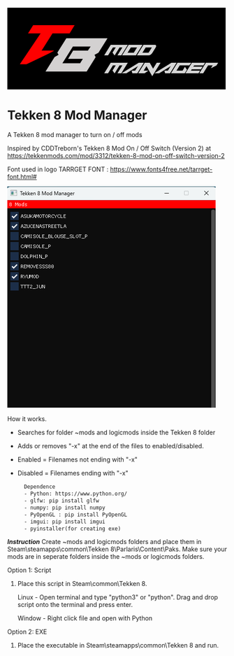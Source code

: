 
![Screenshot of a comment on a GitHub issue showing an image, added in the Markdown, of an Octocat smiling and raising a tentacle.](assets/banner.png)



# Tekken 8 Mod Manager
A Tekken 8 mod manager to turn on / off mods 

Inspired by CDDTreborn's Tekken 8 Mod On / Off Switch (Version 2) at https://tekkenmods.com/mod/3312/tekken-8-mod-on-off-switch-version-2


Font used in logo
TARRGET FONT : https://www.fonts4free.net/tarrget-font.html#


![Screenshot of a comment on a GitHub issue showing an image, added in the Markdown, of an Octocat smiling and raising a tentacle.](assets/screenshot.png)



How it works.
- Searches for folder ~mods and logicmods inside the Tekken 8 folder
- Adds or removes "-x" at the end of the files to enabled/disabled.
- Enabled = Filenames not ending with "-x"
- Disabled = Filenames ending with "-x"

   

        Dependence
        - Python: https://www.python.org/
        - glfw: pip install glfw
        - numpy: pip install numpy
        - PyOpenGL : pip install PyOpenGL
        - imgui: pip install imgui
        - pyinstaller(for creating exe)
      

***Instruction***
Create ~mods and logicmods folders and place them in Steam\steamapps\common\Tekken 8\Parlaris\Content\Paks.
Make sure your mods are in seperate folders inside the ~mods or logicmods folders.

Option 1: Script
1. Place this script in Steam\common\Tekken 8.

   Linux - Open terminal and type "python3" or "python". Drag and drop script onto the terminal and press enter.

   Window - Right click file and open with Python

Option 2: EXE
   1. Place the executable in Steam\steamapps\common\Tekken 8 and run.
   


